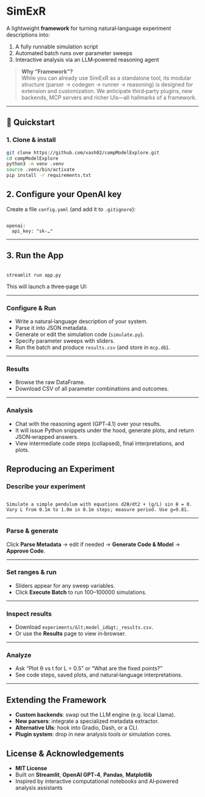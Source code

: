 # SimExR

A lightweight **framework** for turning natural‑language experiment descriptions into:  
1. A fully runnable simulation script  
2. Automated batch runs over parameter sweeps  
3. Interactive analysis via an LLM‑powered reasoning agent  

> **Why “Framework”?**  
> While you can already use SimExR as a standalone tool, its modular structure (parser → codegen → runner → reasoning) is designed for extension and customization. 
> We anticipate third‑party plugins, new backends, MCP servers and richer UIs—all hallmarks of a framework.

---

## 🚀 Quickstart

### 1. Clone & install

```bash
git clone https://github.com/vash02/compModelExplore.git
cd compModelExplore
python3 -m venv .venv
source .venv/bin/activate
pip install -r requirements.txt
```

## 2. Configure your OpenAI key

Create a file `config.yaml` (and add it to `.gitignore`):

<pre><code class="language-yaml">
openai:
  api_key: "sk-…"
</code></pre>

---

## 3. Run the App

<pre><code class="language-bash">
streamlit run app.py
</code></pre>

This will launch a three‑page UI:

---

### **Configure & Run**

- Write a natural‑language description of your system.
- Parse it into JSON metadata.
- Generate or edit the simulation code (`simulate.py`).
- Specify parameter sweeps with sliders.
- Run the batch and produce `results.csv` (and store in `mcp.db`).

---

### **Results**

- Browse the raw DataFrame.
- Download CSV of all parameter combinations and outcomes.

---

### **Analysis**

- Chat with the reasoning agent (GPT‑4.1) over your results.
- It will issue Python snippets under the hood, generate plots, and return JSON‑wrapped answers.
- View intermediate code steps (collapsed), final interpretations, and plots.

## **Reproducing an Experiment**

### Describe your experiment

<pre><code class="language-text">
Simulate a simple pendulum with equations d2θ/dt2 + (g/L) sin θ = 0.  
Vary L from 0.1m to 1.0m in 0.1m steps; measure period. Use g=9.81.  
</code></pre>

---

### Parse & generate

Click **Parse Metadata** → edit if needed → **Generate Code & Model** → **Approve Code**.

---

### Set ranges & run

- Sliders appear for any sweep variables.
- Click **Execute Batch** to run 100–100000 simulations.

---

### Inspect results

- Download `experiments/&lt;model_id&gt;_results.csv`.
- Or use the **Results** page to view in‑browser.

---

### Analyze

- Ask “Plot θ vs t for L = 0.5” or “What are the fixed points?”
- See code steps, saved plots, and natural‑language interpretations.

---

## Extending the Framework

- **Custom backends**: swap out the LLM engine (e.g. local Llama).
- **New parsers**: integrate a specialized metadata extractor.
- **Alternative UIs**: hook into Gradio, Dash, or a CLI.
- **Plugin system**: drop in new analysis tools or simulation cores.


## License & Acknowledgements

- **MIT License**
- Built on **Streamlit**, **OpenAI GPT‑4**, **Pandas**, **Matplotlib**
- Inspired by interactive computational notebooks and AI‑powered analysis assistants
